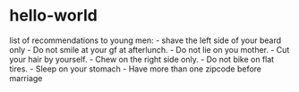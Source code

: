 # hello-world
list of recommendations to young men:
    - shave the left side  of your beard only
    - Do not smile at your gf at afterlunch. 
    - Do not lie on you mother.
    - Cut your hair by yourself.
    - Chew on the right side only.
    - Do not bike on flat tires. 
    - Sleep on your stomach
    - Have more than one zipcode before marriage 
    
